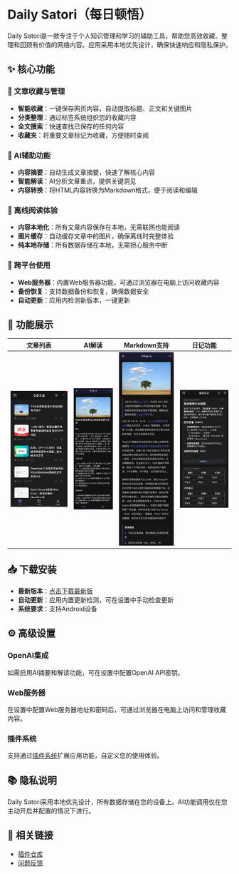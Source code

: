 # Daily Satori（每日顿悟）

Daily Satori是一款专注于个人知识管理和学习的辅助工具，帮助您高效收藏、整理和回顾有价值的网络内容。应用采用本地优先设计，确保快速响应和隐私保护。

## ✨ 核心功能

### 📑 文章收藏与管理
- **智能收藏**：一键保存网页内容，自动提取标题、正文和关键图片
- **分类整理**：通过标签系统组织您的收藏内容
- **全文搜索**：快速查找已保存的任何内容
- **收藏夹**：将重要文章标记为收藏，方便随时查阅

### 🤖 AI辅助功能
- **内容摘要**：自动生成文章摘要，快速了解核心内容
- **智能解读**：AI分析文章重点，提供关键洞见
- **内容转换**：将HTML内容转换为Markdown格式，便于阅读和编辑

### 📱 离线阅读体验
- **内容本地化**：所有文章内容保存在本地，无需联网也能阅读
- **图片缓存**：自动缓存文章中的图片，确保离线时完整体验
- **纯本地存储**：所有数据存储在本地，无需担心服务中断

### 🔄 跨平台使用
- **Web服务器**：内置Web服务器功能，可通过浏览器在电脑上访问收藏内容
- **备份恢复**：支持数据备份和恢复，确保数据安全
- **自动更新**：应用内检测新版本，一键更新

## 📸 功能展示

| 文章列表 | AI解读 | Markdown支持 | 日记功能 |
|----------|--------|--------------|----------|
| [![文章列表](docs/images/文章列表.jpg)](docs/images/文章列表.jpg) | [![AI解读](docs/images/AI解读.jpg)](docs/images/AI解读.jpg) | [![Markdown支持](docs/images/markdown.jpg)](docs/images/markdown.jpg) | [![日记功能](docs/images/日记.jpg)](docs/images/日记.jpg) |

## 📥 下载安装

- **最新版本**：[点击下载最新版](https://github.com/SatoriTours/Daily/releases/latest)
- **自动更新**：应用内置更新检测，可在设置中手动检查更新
- **系统要求**：支持Android设备

## ⚙️ 高级设置

### OpenAI集成
如需启用AI摘要和解读功能，可在设置中配置OpenAI API密钥。

### Web服务器
在设置中配置Web服务器地址和密码后，可通过浏览器在电脑上访问和管理收藏内容。

### 插件系统
支持通过[插件系统](https://github.com/SatoriTours/plugin)扩展应用功能，自定义您的使用体验。

## 📚 隐私说明
Daily Satori采用本地优先设计，所有数据存储在您的设备上。AI功能调用仅在您主动开启并配置的情况下进行。

## 🔗 相关链接
- [插件仓库](https://github.com/SatoriTours/plugin)
- [问题反馈](https://github.com/SatoriTours/Daily/issues)
